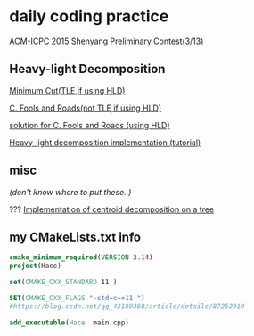 # daily coding practice


[ACM-ICPC 2015 Shenyang Preliminary Contest(3/13)](https://www.jisuanke.com/contest/3112?view=challenges)


[//]: # (
    todo: + Heavy-light Decomposition
)

## Heavy-light Decomposition

[Minimum Cut(TLE,if using HLD)](https://nanti.jisuanke.com/t/41168) 

[C. Fools and Roads(not TLE,if using HLD)](https://codeforces.com/problemset/problem/191/C)

[solution for C. Fools and Roads (using HLD)](https://www.cnblogs.com/yxwkf/p/5173773.html)

[Heavy-light decomposition implementation (tutorial)](https://codeforces.com/blog/entry/22072)


## misc 

*(don't know where to put these..)*

??? [Implementation of centroid decomposition on a tree](https://codeforces.com/blog/entry/58025)

## my CMakeLists.txt info
```cmake
cmake_minimum_required(VERSION 3.14)
project(Hace)

set(CMAKE_CXX_STANDARD 11 )

SET(CMAKE_CXX_FLAGS "-std=c++11 ") 
#https://blog.csdn.net/qq_42189368/article/details/87252919

add_executable(Hace  main.cpp)

```
